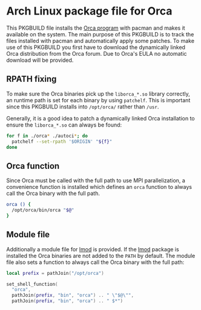 # Arch Linux package file for Orca

This PKGBUILD file installs the [Orca program](https://orcaforum.kofo.mpg.de/app.php/portal) with pacman and makes it available on the system.
The main purpose of this PKGBUILD is to track the files installed with pacman and automatically apply some patches.
To make use of this PKGBUILD you first have to download the dynamically linked Orca distribution from the Orca forum.
Due to Orca's EULA no automatic download will be provided.


## RPATH fixing

To make sure the Orca binaries pick up the `liborca_*.so` library correctly, an runtime path is set for each binary by using `patchelf`.
This is important since this PKGBUILD installs into `/opt/orca/` rather than `/usr`.

Generally, it is a good idea to patch a dynamically linked Orca installation to ensure the `liborca_*.so` can always be found:

```bash
for f in ./orca* ./autoci*; do
  patchelf --set-rpath '$ORIGIN' "${f}"
done
```


## Orca function

Since Orca must be called with the full path to use MPI parallelization, a convenience function is installed which defines an `orca` function to always call the Orca binary with the full path.

```bash
orca () {
  /opt/orca/bin/orca "$@"
}
```


## Module file

Additionally a module file for [lmod](https://lmod.readthedocs.io/en/latest/) is provided.
If the [lmod](https://aur.archlinux.org/packages/lmod/) package is installed the Orca binaries are not added to the `PATH` by default.
The module file also sets a function to always call the Orca binary with the full path:

```lua
local prefix = pathJoin("/opt/orca")

set_shell_function(
  "orca",
  pathJoin(prefix, "bin", "orca") .. " \"$@\"",
  pathJoin(prefix, "bin", "orca") .. " $*")
```
